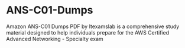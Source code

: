 # ANS-C01-Dumps
Amazon ANS-C01 Dumps PDF by Itexamslab is a comprehensive study material designed to help individuals prepare for the AWS Certified Advanced Networking - Specialty exam

